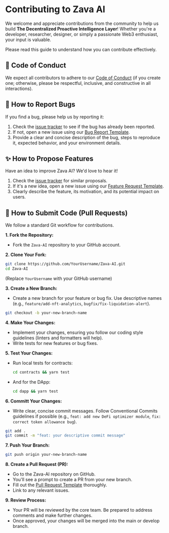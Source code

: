 # Contributing to Zava AI

We welcome and appreciate contributions from the community to help us build **The Decentralized Proactive Intelligence Layer**! Whether you're a developer, researcher, designer, or simply a passionate Web3 enthusiast, your input is valuable.

Please read this guide to understand how you can contribute effectively.

## 🤝 Code of Conduct

We expect all contributors to adhere to our [Code of Conduct](CODE_OF_CONDUCT.md) (if you create one; otherwise, please be respectful, inclusive, and constructive in all interactions).

## 🐞 How to Report Bugs

If you find a bug, please help us by reporting it:

1. Check the [issue tracker](https://github.com/your-username/Zava-AI/issues) to see if the bug has already been reported.
2. If not, open a new issue using our [Bug Report Template](.github/ISSUE_TEMPLATE/bug_report.md).
3. Provide a clear and concise description of the bug, steps to reproduce it, expected behavior, and your environment details.

## ✨ How to Propose Features

Have an idea to improve Zava AI? We'd love to hear it!

1. Check the [issue tracker](https://github.com/your-username/Zava-AI/issues) for similar proposals.
2. If it's a new idea, open a new issue using our [Feature Request Template](.github/ISSUE_TEMPLATE/feature_request.md).
3. Clearly describe the feature, its motivation, and its potential impact on users.

## 🚀 How to Submit Code (Pull Requests)

We follow a standard Git workflow for contributions.

**1. Fork the Repository:**

- Fork the `Zava-AI` repository to your GitHub account.

**2. Clone Your Fork:**

```bash
git clone https://github.com/YourUsername/Zava-AI.git
cd Zava-AI
```

(Replace `YourUsername` with your GitHub username)

**3. Create a New Branch:**

- Create a new branch for your feature or bug fix. Use descriptive names (e.g., `feature/add-nft-analytics`, `bugfix/fix-liquidation-alert`).

```bash
git checkout -b your-new-branch-name
```

**4. Make Your Changes:**

- Implement your changes, ensuring you follow our coding style guidelines (linters and formatters will help).
- Write tests for new features or bug fixes.

**5. Test Your Changes:**

- Run local tests for contracts:
  ```bash
  cd contracts && yarn test
  ```
- And for the DApp:
  ```bash
  cd dapp && yarn test
  ```

**6. Committ Your Changes:**

- Write clear, concise commit messages. Follow Conventional Commits guidelines if possible (e.g., `feat: add new DeFi optimizer module`, `fix: correct token allowance bug`).

```bash
git add .
git commit -m "feat: your descriptive commit message"
```

**7. Push Your Branch:**

```bash
git push origin your-new-branch-name
```

**8. Create a Pull Request (PR):**

- Go to the Zava-AI repository on GitHub.
- You'll see a prompt to create a PR from your new branch.
- Fill out the [Pull Request Template](.github/PULL_REQUEST_TEMPLATE/pull_request.md) thoroughly.
- Link to any relevant issues.

**9. Review Process:**

- Your PR will be reviewed by the core team. Be prepared to address comments and make further changes.
- Once approved, your changes will be merged into the main or develop branch.
